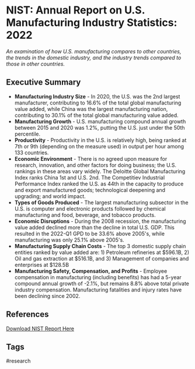 # NIST: Annual Report on U.S. Manufacturing Industry Statistics: 2022

*An examination of how U.S. manufacturing compares to other countries, the trends in the domestic industry, and the industry trends compared to those in other countries.*  

## Executive Summary
* **Manufacturing Industry Size** - In 2020, the U.S. was the 2nd largest manufacturer, contributing to 
16.6% of the total global manufacturing value added, while China was the largest manufacturing nation, 
contributing to 30.1% of the total global manufacturing value added.   
* **Manufacturing Growth** - U.S. manufacturing compound annual growth between 2015 and 2020 was 1.2%, putting the U.S. just under
the 50th percentile.  
* **Productivity** - Productivity in the U.S. is relatively high, being ranked at 7th or 9th (depending on the measure used) in output per hour among 133 countries.  
* **Economic Environment** - There is no agreed upon measure for research, innovation, and other factors for doing business; the 
U.S. rankings in these areas vary widely. The Deloitte Global Manufacturing Index ranks China 1st and U.S. 2nd. The Competitiev Industrial Performance
Index ranked the U.S. as 44th in the capacity to produce and export manufactured goods; technological deepening and upgrading; and world impact.  
* **Types of Goods Produced** - The largest manufacturing subsector in the U.S. is computer and electronic products followed by chemical manufacturing 
and food, beverage, and tobacco products.  
* **Economic Disruptions** - During the 2008 recession, the manufacturing value added declined more than the decline in total U.S. GDP. 
This resulted in the 2022-Q1 GPD to be 33.6% above 2005's, while manufacturing was only 25.1% above 2005's. 
* **Manufacturing Supply Chain Costs** - The top 3 domestic supply chain entities ranked by value added are: 1) Petroleum refineries at $596.1B, 2) Oil and gas extraction at $516.1B, and 3) Management of companies and enterprises at $128.5B
* **Manufacturing Safety, Compensation, and Profits** - Employee compensation in manufacturing (including benefits) has had a 5-year 
compound annual growth of -2.1%, but remains 8.8% above total private industry compensation. Manufacturing fatalities and injury rates have been declining since 2002.  


## References
[Download NIST Report Here](https://nvlpubs.nist.gov/nistpubs/ams/NIST.AMS.100-49.pdf)

## Tags
#research
